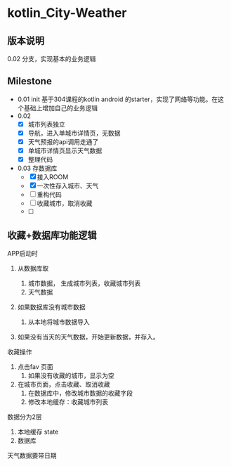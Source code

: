 # kotlin_City-Weather

## 版本说明

0.02 分支，实现基本的业务逻辑
## Milestone

- 0.01 init
  基于304课程的kotlin android 的starter，实现了网络等功能。在这个基础上增加自己的业务逻辑
- 0.02 
  - [x] 城市列表独立
  - [x] 导航，进入单城市详情页，无数据
  - [x] 天气预报的api调用走通了
  - [x] 单城市详情页显示天气数据
  - [x] 整理代码
- 0.03 存数据库
  - [x] 接入ROOM
  - [x] 一次性存入城市、天气
  - [ ] 重构代码
  - [ ] 收藏城市，取消收藏 
  - [ ] 
## 收藏+数据库功能逻辑

APP启动时
1. 从数据库取
   1. 城市数据， 生成城市列表，收藏城市列表
   2. 天气数据

2. 如果数据库没有城市数据
   1. 从本地将城市数据导入
3. 如果没有当天的天气数据，开始更新数据，并存入。

收藏操作
1. 点击fav 页面
   1. 如果没有收藏的城市，显示为空
2. 在城市页面，点击收藏、取消收藏
   1. 在数据库中，修改城市数据的收藏字段
   2. 修改本地缓存：收藏城市列表


数据分为2层
1. 本地缓存 state
2. 数据库

天气数据要带日期
